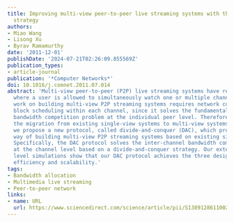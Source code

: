 ```yaml
---
title: Improving multi-view peer-to-peer live streaming systems with the divide-and-conquer
  strategy
authors:
- Miao Wang
- Lisong Xu
- Byrav Ramamurthy
date: '2011-12-01'
publishDate: '2024-07-21T02:26:09.855569Z'
publication_types:
- article-journal
publication: '*Computer Networks*'
doi: 10.1016/j.comnet.2011.07.014
abstract: 'Multi-view peer-to-peer (P2P) live streaming systems have recently emerged,
  where a user is allowed to simultaneously watch one or multiple channels. Previous
  work on building multi-view P2P streaming systems requires network coding in data
  block scheduling within each channel, since it solves the fundamental inter-channel
  bandwidth competition problem at the individual peer level. Therefore, it limits
  the migration from existing single-view systems to multi-view systems. In this paper,
  we propose a new protocol, called divide-and-conquer (DAC), which provides a flexible
  way of building multi-view P2P streaming systems based on existing single-view systems.
  Specifically, the DAC protocol solves the inter-channel bandwidth competition problem
  at the channel level based on a divide-and-conquer strategy. Our extensive packet
  level simulations show that our DAC protocol achieves the three design goals: flexibility,
  efficiency and scalability.'
tags:
- Bandwidth allocation
- Multimedia live streaming
- Peer-to-peer network
links:
- name: URL
  url: https://www.sciencedirect.com/science/article/pii/S138912861100274X
---
```

